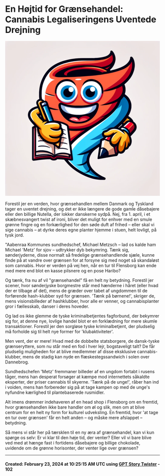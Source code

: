 # En Højtid for Grænsehandel: Cannabis Legaliseringens Uventede Drejning

![Story Twister](<../images/GPT_story_twister.png>)

Forestil jer en verden, hvor grænsehandlen mellem Danmark og Tyskland tager en uventet drejning, og det er ikke længere de gode gamle dåsebajere eller den billige Nutella, der lokker danskerne sydpå. Nej, fra 1. april, i et skæbnesvangert twist af ironi, bliver det muligt for enhver med en smule grønne fingre og en forkærlighed for den søde duft af frihed – eller skal vi sige cannabis – at dyrke deres egne planter hjemme i stuen, helt lovligt, på tysk jord.

"Aabenraa Kommunes sundhedschef, Michael Metzsch – lad os kalde ham Michael 'Metz' for sjov – udtrykker dyb bekymring. Tænk sig, sønderjyderne, disse normalt så fredelige grænsehandlende sjæle, kunne finde på at vandre over grænsen for at forsyne sig med noget så skandaløst som cannabis. Hvor er verden på vej hen, når en tur til Flensborg kan ende med mere end blot en kasse pilsnere og en pose Haribo? 

Og tænk, fra nu af vil "grænsehandel" få en helt ny betydning. Forestil jer scener, hvor sønderjyske borgmestre står med hænderne i håret (eller hvad der er tilbage af det), mens de græder over tabet af ungdommen til de forførende hash-klubber syd for grænsen. 'Tænk på børnene!', skriger de, mens visionsbilleder af hashklubber, hvor alle er venner, og cannabisplanter gror i fællesskab, danser i deres hoveder.

Og lad os ikke glemme de tyske kriminalbetjentes fagforbund, der bekymrer sig for, at denne nye, lovlige handel blot er en forklædning for mere skumle transaktioner. Forestil jer den sorgløse tyske kriminalbetjent, der pludselig må forholde sig til helt nye former for 'klubaktiviteter'.

Men vent, der er mere! Hvad med de dobbelte statsborgere, de dansk-tyske grænseryttere, som nu står med en fod i hver lejr, bogstaveligt talt? De får pludselig muligheden for at blive medlemmer af disse eksklusive cannabis-klubber, mens de stadig kan nyde en flæskestegssandwich i solen over Dannebrog.

Sundhedschefen 'Metz' fremmaner billeder af en ungdom fortabt i rusens tåger, mens han desperat forsøger at kæmpe mod internettets såkaldte eksperter, der priser cannabis til skyerne. 'Tænk på de unge!', råber han ind i voiden, mens han forbereder sig på at tage kampen op med de unge's nyfundne kærlighed til plantebaserede rusmidler.

Alt imens drømmer indehaveren af en head shop i Flensborg om en fremtid, hvor grænsehandlen ikke bare handler om øl og slik, men om at blive centrum for en helt ny form for kulturel udveksling. En fremtid, hvor 'at tage en tur over grænsen' får en helt anden – og måske mere afslappet – betydning.

Så mens vi står her på tærsklen til en ny æra af grænsehandel, kan vi kun spørge os selv: Er vi klar til den høje tid, der venter? Eller vil vi bare blive ved med at hænge fast i fortidens dåsebajere og billige chokolade, uvidende om de grønne horisonter, der venter lige over grænsen?

-----
#### Created: February 23, 2024 at 10:25:15 AM UTC using [GPT Story Twister](https://chat.openai.com/g/g-mBiNy6U9S-story-twister) - 102